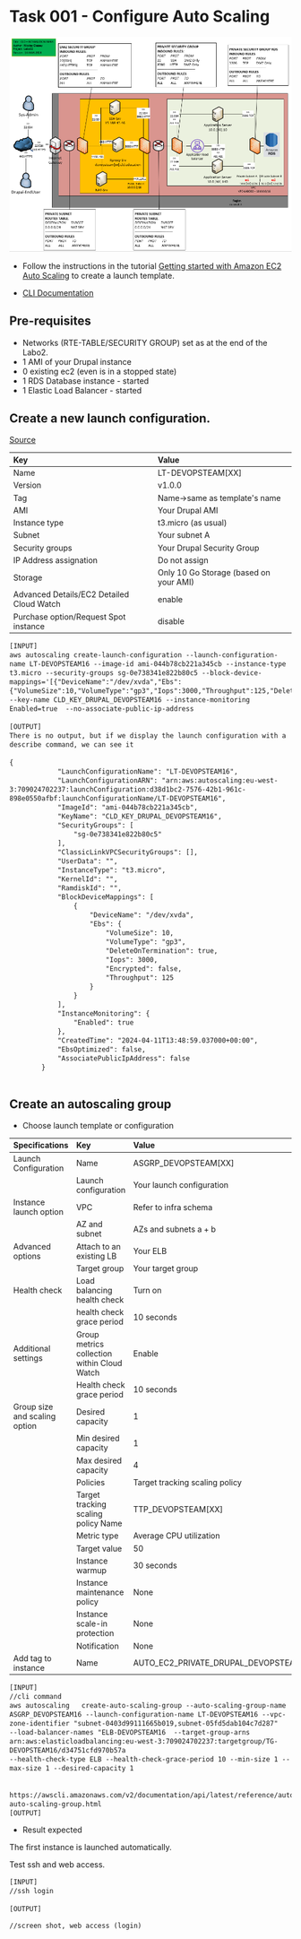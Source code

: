 # Task 001 - Configure Auto Scaling

![Schema](./img/CLD_AWS_INFA.PNG)

* Follow the instructions in the tutorial [Getting started with Amazon EC2 Auto Scaling](https://docs.aws.amazon.com/autoscaling/ec2/userguide/GettingStartedTutorial.html) to create a launch template.

* [CLI Documentation](https://docs.aws.amazon.com/cli/latest/reference/autoscaling/)

## Pre-requisites

* Networks (RTE-TABLE/SECURITY GROUP) set as at the end of the Labo2.
* 1 AMI of your Drupal instance
* 0 existing ec2 (even is in a stopped state)
* 1 RDS Database instance - started
* 1 Elastic Load Balancer - started

## Create a new launch configuration. 
[Source](https://awscli.amazonaws.com/v2/documentation/api/latest/reference/autoscaling/create-launch-configuration.html)

|Key|Value|
|:--|:--|
|Name|LT-DEVOPSTEAM[XX]|
|Version|v1.0.0|
|Tag|Name->same as template's name|
|AMI|Your Drupal AMI|
|Instance type|t3.micro (as usual)|
|Subnet|Your subnet A|
|Security groups|Your Drupal Security Group|
|IP Address assignation|Do not assign|
|Storage|Only 10 Go Storage (based on your AMI)|
|Advanced Details/EC2 Detailed Cloud Watch|enable|
|Purchase option/Request Spot instance|disable|

```
[INPUT]
aws autoscaling create-launch-configuration --launch-configuration-name LT-DEVOPSTEAM16 --image-id ami-044b78cb221a345cb --instance-type t3.micro --security-groups sg-0e738341e822b80c5 --block-device-mappings='[{"DeviceName":"/dev/xvda","Ebs":{"VolumeSize":10,"VolumeType":"gp3","Iops":3000,"Throughput":125,"DeleteOnTermination":true,"Encrypted":false}}]' --key-name CLD_KEY_DRUPAL_DEVOPSTEAM16 --instance-monitoring Enabled=true  --no-associate-public-ip-address 

[OUTPUT]
There is no output, but if we display the launch configuration with a describe command, we can see it

{
            "LaunchConfigurationName": "LT-DEVOPSTEAM16",
            "LaunchConfigurationARN": "arn:aws:autoscaling:eu-west-3:709024702237:launchConfiguration:d38d1bc2-7576-42b1-961c-898e0550afbf:launchConfigurationName/LT-DEVOPSTEAM16",
            "ImageId": "ami-044b78cb221a345cb",
            "KeyName": "CLD_KEY_DRUPAL_DEVOPSTEAM16",
            "SecurityGroups": [
                "sg-0e738341e822b80c5"
            ],
            "ClassicLinkVPCSecurityGroups": [],
            "UserData": "",
            "InstanceType": "t3.micro",
            "KernelId": "",
            "RamdiskId": "",
            "BlockDeviceMappings": [
                {
                    "DeviceName": "/dev/xvda",
                    "Ebs": {
                        "VolumeSize": 10,
                        "VolumeType": "gp3",
                        "DeleteOnTermination": true,
                        "Iops": 3000,
                        "Encrypted": false,
                        "Throughput": 125
                    }
                }
            ],
            "InstanceMonitoring": {
                "Enabled": true
            },
            "CreatedTime": "2024-04-11T13:48:59.037000+00:00",
            "EbsOptimized": false,
            "AssociatePublicIpAddress": false
        }


```

## Create an autoscaling group

* Choose launch template or configuration

|Specifications|Key|Value|
|:--|:--|:--|
|Launch Configuration|Name|ASGRP_DEVOPSTEAM[XX]|
||Launch configuration|Your launch configuration|
|Instance launch option|VPC|Refer to infra schema|
||AZ and subnet|AZs and subnets a + b|
|Advanced options|Attach to an existing LB|Your ELB|
||Target group|Your target group|
|Health check|Load balancing health check|Turn on|
||health check grace period|10 seconds|
|Additional settings|Group metrics collection within Cloud Watch|Enable|
||Health check grace period|10 seconds|
|Group size and scaling option|Desired capacity|1|
||Min desired capacity|1|
||Max desired capacity|4|
||Policies|Target tracking scaling policy|
||Target tracking scaling policy Name|TTP_DEVOPSTEAM[XX]|
||Metric type|Average CPU utilization|
||Target value|50|
||Instance warmup|30 seconds|
||Instance maintenance policy|None|
||Instance scale-in protection|None|
||Notification|None|
|Add tag to instance|Name|AUTO_EC2_PRIVATE_DRUPAL_DEVOPSTEAM[XX]|

```
[INPUT]
//cli command
aws autoscaling   create-auto-scaling-group --auto-scaling-group-name ASGRP_DEVOPSTEAM16 --launch-configuration-name LT-DEVOPSTEAM16 --vpc-zone-identifier "subnet-0403d99111665b019,subnet-05fd5dab104c7d287" 
--load-balancer-names "ELB-DEVOPSTEAM16  --target-group-arns arn:aws:elasticloadbalancing:eu-west-3:709024702237:targetgroup/TG-DEVOPSTEAM16/d34751cfd970b57a 
--health-check-type ELB --health-check-grace-period 10 --min-size 1 --max-size 1 --desired-capacity 1


https://awscli.amazonaws.com/v2/documentation/api/latest/reference/autoscaling/create-auto-scaling-group.html
[OUTPUT]
```

* Result expected

The first instance is launched automatically.

Test ssh and web access.

```
[INPUT]
//ssh login

[OUTPUT]
```

```
//screen shot, web access (login)
```
